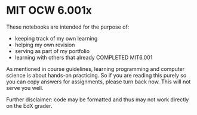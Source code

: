 # MIT OCW 6.001x

These notebooks are intended for the purpose of:
- keeping track of my own learning
- helping my own revision
- serving as part of my portfolio 
- learning with others that already COMPLETED MIT6.001

As mentioned in course guidelines, learning programming and computer science is about hands-on practicing. So if you are reading this purely so you can copy answers for assignments, please turn back now. This will not serve you well. 

Further disclaimer: code may be formatted and thus may not work directly on the EdX grader.
